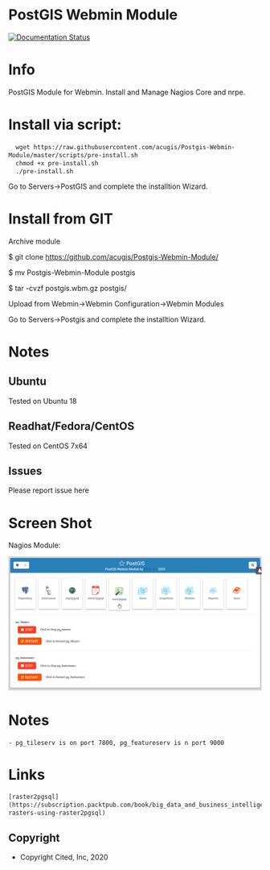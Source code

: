
# PostGIS Webmin Module

[![Documentation Status](https://readthedocs.org/projects/nagios-webmin-module/badge/?version=latest)](https://nagios-module.citedcorp.com/en/latest/?badge=latest)



# Info
PostGIS Module for Webmin.  Install and Manage Nagios Core and nrpe.

# Install via script:

      wget https://raw.githubusercontent.com/acugis/Postgis-Webmin-Module/master/scripts/pre-install.sh
      chmod +x pre-install.sh
      ./pre-install.sh

Go to Servers->PostGIS and complete the installtion Wizard.

# Install from GIT
Archive module

$ git clone https://github.com/acugis/Postgis-Webmin-Module/

$ mv Postgis-Webmin-Module postgis

$ tar -cvzf postgis.wbm.gz postgis/

Upload from Webmin->Webmin Configuration->Webmin Modules

Go to Servers->Postgis and complete the installtion Wizard.

# Notes

## **Ubuntu**
Tested on Ubuntu 18

## **Readhat/Fedora/CentOS**
Tested on CentOS 7x64

## **Issues**
Please report issue here

# Screen Shot

Nagios Module:

![POstGIS](docs/_static/postgis.png)

# Notes
	- pg_tileserv is on port 7800, pg_featureserv is n port 9000

# Links
	[raster2pgsql](https://subscription.packtpub.com/book/big_data_and_business_intelligence/9781784391645/1/ch01lvl1sec7/loading-rasters-using-raster2pgsql)

Copyright
---------

* Copyright Cited, Inc, 2020
